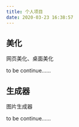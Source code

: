 ```yaml
---
title: 个人项目
date: 2020-03-23 16:38:57
---
```


## 美化

网页美化、桌面美化

to be continue……

## 生成器

图片生成器

to be continue……